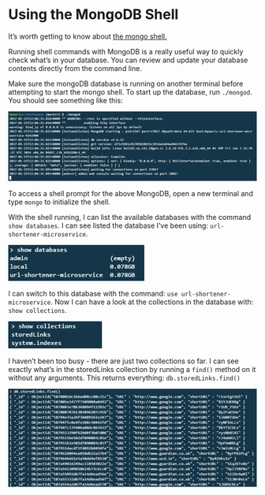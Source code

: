 # Using the MongoDB Shell

It’s worth getting to know about [the mongo shell.](https://docs.mongodb.com/manual/mongo/)

Running shell commands with MongoDB is a really useful way to quickly check what’s in your database. You can review and update your database contents directly from the command line.

Make sure the mongoDB database is running on another terminal before attempting to start the mongo shell.
To start up the database, run `./mongod`. You should see something like this:

![](https://github.com/Hpauric/readme-test/blob/master/mongod-cli-screenshot.png)

To access a shell prompt for the above MongoDB, open a new terminal and type `mongo` to initialize the shell.

With the shell running, I can list the available databases with the command `show databases`. I can see listed the database I’ve been using: `url-shortener-microservice`.

![](https://github.com/Hpauric/readme-test/blob/master/show-databases-screenshot.png)

I can switch to this database with the command: `use url-shortener-microservice`.
Now I can have a look at the collections in the database with: `show collections`.

![](https://github.com/Hpauric/readme-test/blob/master/show-collections-screenshot.png)

I haven’t been too busy - there are just two collections so far.
I can see exactly what’s in the storedLinks collection by running a `find()` method on it without any arguments. This returns everything:
`db.storedLinks.find()`

![](https://github.com/Hpauric/readme-test/blob/master/storedlinks-find-screenshot.png)




